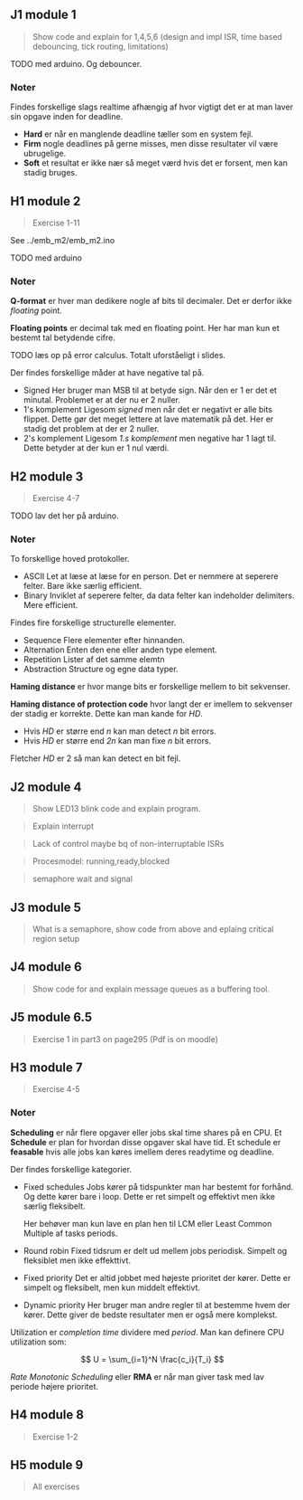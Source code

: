 
## J1 module 1

> Show code and explain for 1,4,5,6  (design and impl ISR, time based debouncing, tick routing, limitations)

TODO med arduino.
Og debouncer.

### Noter

Findes forskellige slags realtime afhængig af hvor vigtigt det er at man laver
sin opgave inden for deadline.

- **Hard** er når en manglende deadline tæller som en system fejl.
- **Firm** nogle deadlines på gerne misses, men disse resultater vil være ubrugelige.
- **Soft** et resultat er ikke nær så meget værd hvis det er forsent, men kan stadig bruges.

## H1 module 2

> Exercise 1-11

See ../emb_m2/emb_m2.ino

TODO med arduino

### Noter

**Q-format** er hver man dedikere nogle af bits til decimaler.
Det er derfor ikke *floating* point.

**Floating points** er decimal tak med en floating point.
Her har man kun et bestemt tal betydende cifre.

TODO læs op på error calculus.
Totalt uforståeligt i slides.

Der findes forskellige måder at have negative tal på.

- Signed
    Her bruger man MSB til at betyde sign.
    Når den er 1 er det et minutal.
    Problemet er at der nu er 2 nuller.
- 1's komplement
    Ligesom *signed* men når det er negativt er alle bits flippet.
    Dette gør det meget lettere at lave matematik på det.
    Her er stadig det problem at der er 2 nuller.
- 2's komplement
    Ligesom *1.s komplement* men negative har 1 lagt til.
    Dette betyder at der kun er 1 nul værdi.

## H2 module 3

> Exercise 4-7

TODO lav det her på arduino.

### Noter

To forskellige hoved protokoller.

- ASCII
    Let at læse at læse for en person.
    Det er nemmere at seperere felter.
    Bare ikke særlig efficient.
- Binary
    Inviklet af seperere felter, da data felter kan indeholder delimiters.
    Mere efficient.

Findes fire forskellige structurelle elementer.

- Sequence
    Flere elementer efter hinnanden.
- Alternation
    Enten den ene eller anden type element.
- Repetition
    Lister af det samme elemtn
- Abstraction
    Structure og egne data typer.

**Haming distance** er hvor mange bits er forskellige mellem to bit sekvenser.

**Haming distance of protection code** hvor langt der er imellem to sekvenser
der stadig er korrekte.
Dette kan man kande for *HD*.

- Hvis *HD* er større end *n* kan man detect *n* bit errors.
- Hvis *HD* er større end *2n* kan man fixe *n* bit errors.

Fletcher *HD* er 2 så man kan detect en bit fejl.

## J2 module 4

> Show LED13 blink code and explain program.

> Explain interrupt

> Lack of control maybe bq of non-interruptable ISRs

> Procesmodel: running,ready,blocked

> semaphore wait and signal

## J3 module 5

> What is a semaphore, show code from above and eplaing critical region setup

## J4 module 6

> Show code for and explain message queues as a buffering tool.

## J5 module 6.5

> Exercise 1 in part3 on page295 (Pdf is on moodle)

## H3 module 7

> Exercise 4-5

### Noter

**Scheduling** er når flere opgaver eller jobs skal time shares på en CPU.
Et **Schedule** er plan for hvordan disse opgaver skal have tid.
Et schedule er **feasable** hvis alle jobs kan køres imellem deres readytime og
deadline.

Der findes forskellige kategorier.

- Fixed schedules
    Jobs kører på tidspunkter man har bestemt for forhånd.
    Og dette kører bare i loop.
    Dette er ret simpelt og effektivt men ikke særlig fleksibelt.

    Her behøver man kun lave en plan hen til LCM eller Least Common Multiple af
    tasks periods.
- Round robin
    Fixed tidsrum er delt ud mellem jobs periodisk.
    Simpelt og fleksiblet men ikke effekttivt.
- Fixed priority
    Det er altid jobbet med højeste prioritet der kører.
    Dette er simpelt og fleksibelt, men kun middelt effektivt.
- Dynamic priority
    Her bruger man andre regler til at bestemme hvem der kører.
    Dette giver de bedste resultater men er også mere komplekst.

Utilization er *completion time* dividere med *period*.
Man kan definere CPU utilization som:

$$
U = \sum_{i=1}^N \frac{c_i}{T_i}
$$

*Rate Monotonic Scheduling* eller **RMA** er når man giver task med lav periode
højere prioritet.

## H4 module 8

> Exercise 1-2

## H5 module 9

> All exercises
